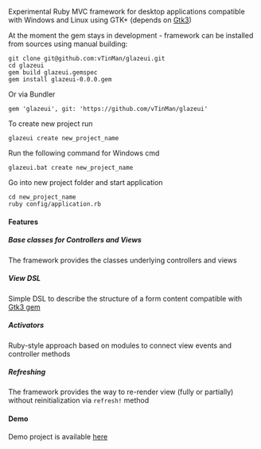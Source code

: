 
Experimental Ruby MVC framework for desktop applications compatible with Windows and Linux using GTK+ (depends on [Gtk3](https://rubygems.org/gems/gtk3))

At the moment the gem stays in development - framework can be installed from sources using manual building:

    git clone git@github.com:vTinMan/glazeui.git
    cd glazeui
    gem build glazeui.gemspec
    gem install glazeui-0.0.0.gem

Or via Bundler

    gem 'glazeui', git: 'https://github.com/vTinMan/glazeui'

To create new project run

    glazeui create new_project_name

Run the following command for Windows cmd

    glazeui.bat create new_project_name

Go into new project folder and start application

    cd new_project_name
    ruby config/application.rb

#### Features

##### Base classes for Controllers and Views

The framework provides the classes underlying controllers and views

##### View DSL

Simple DSL to describe the structure of a form content compatible with [Gtk3 gem](https://rubygems.org/gems/gtk3)

##### Activators

Ruby-style approach based on modules to connect view events and controller methods

##### Refreshing

The framework provides the way to re-render view (fully or partially) without reinitialization via `refresh!` method

#### Demo

Demo project is available [here](https://github.com/vTinMan/glazeui_demo)
